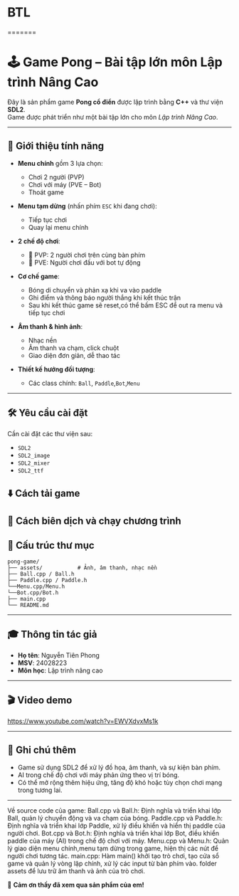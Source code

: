 
# BTL
=======
# 🕹️ Game Pong – Bài tập lớn môn Lập trình Nâng Cao

Đây là sản phẩm game **Pong cổ điển** được lập trình bằng **C++** và thư viện **SDL2**.  
Game được phát triển như một bài tập lớn cho môn *Lập trình Nâng Cao*.

---

## 📌 Giới thiệu tính năng

- **Menu chính** gồm 3 lựa chọn:
  - Chơi 2 người (PVP)
  - Chơi với máy (PVE – Bot)
  - Thoát game

- **Menu tạm dừng** (nhấn phím `ESC` khi đang chơi):
  - Tiếp tục chơi
  - Quay lại menu chính

- **2 chế độ chơi**:
  - 👥 PVP: 2 người chơi trên cùng bàn phím
  - 🤖 PVE: Người chơi đấu với bot tự động

- **Cơ chế game**:
  - Bóng di chuyển và phản xạ khi va vào paddle
  - Ghi điểm và thông báo người thắng khi kết thúc trận
  - Sau khi kết thúc game sẽ reset,có thể bấm ESC để out ra menu và tiếp tục chơi

- **Âm thanh & hình ảnh**:
  - Nhạc nền
  - Âm thanh va chạm, click chuột
  - Giao diện đơn giản, dễ thao tác

- **Thiết kế hướng đối tượng**:
  - Các class chính:  `Ball`, `Paddle`,`Bot`,`Menu`

---

## 🛠️ Yêu cầu cài đặt

Cần cài đặt các thư viện sau:

- `SDL2`
- `SDL2_image`
- `SDL2_mixer`
- `SDL2_ttf`
## ⬇️ Cách tải game



## 🚀 Cách biên dịch và chạy chương trình



## 📂 Cấu trúc thư mục 

```
pong-game/
├── assets/           # Ảnh, âm thanh, nhạc nền
├── Ball.cpp / Ball.h
├── Paddle.cpp / Paddle.h
└──Menu.cpp/Menu.h
└──Bot.cpp/Bot.h
├── main.cpp
└── README.md

```

---

## 🎓 Thông tin tác giả

- **Họ tên**: Nguyễn Tiên Phong  
- **MSV**: 24028223 
- **Môn học**: Lập trình nâng cao  
---

## 🎬 Video demo

https://www.youtube.com/watch?v=EWVXdvxMs1k

---

## 📌 Ghi chú thêm

- Game sử dụng SDL2 để xử lý đồ họa, âm thanh, và sự kiện bàn phím.
- AI trong chế độ chơi với máy phản ứng theo vị trí bóng.
- Có thể mở rộng thêm hiệu ứng, tăng độ khó hoặc tùy chọn chơi mạng trong tương lai.

---
Về source code của game:
Ball.cpp và Ball.h: Định nghĩa và triển khai lớp Ball, quản lý chuyển động và va chạm của bóng.
Paddle.cpp và Paddle.h: Định nghĩa và triển khai lớp Paddle, xử lý điều khiển và hiển thị paddle của người chơi.
Bot.cpp và Bot.h: Định nghĩa và triển khai lớp Bot, điều khiển paddle của máy (AI) trong chế độ chơi với máy.
Menu.cpp và Menu.h: Quản lý giao diện menu chính,menu tạm dừng trong game, hiện thị các nút để người chơi tương tác.
main.cpp: Hàm main() khởi tạo trò chơi, tạo cửa sổ game và quản lý vòng lặp chính, xử lý các input từ bàn phím vào.
folder assets để lưu trữ âm thanh và ảnh của trò chơi.

🎉 **Cảm ơn thầy đã xem qua sản phẩm của em!**


